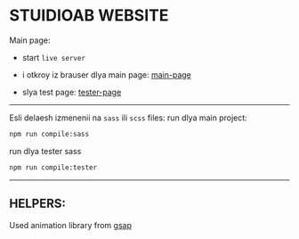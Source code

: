 # STUIDIOAB WEBSITE
Main page:
 - start `live server`
 - i otkroy iz brauser dlya main page:
 [main-page](http://127.0.0.1:5500/Art-studio/src/html/main.html)

 - slya test page:
[tester-page](http://127.0.0.1:5500/Art-studio/src/tester/scroll_circle/index.html)

***

Esli delaesh izmenenii na `sass` ili `scss` files:
run dlya main project:
```sh
npm run compile:sass
```

run dlya tester sass
```sh
npm run compile:tester
```


***
## HELPERS:
Used animation library from [gsap](https://gsap.com)